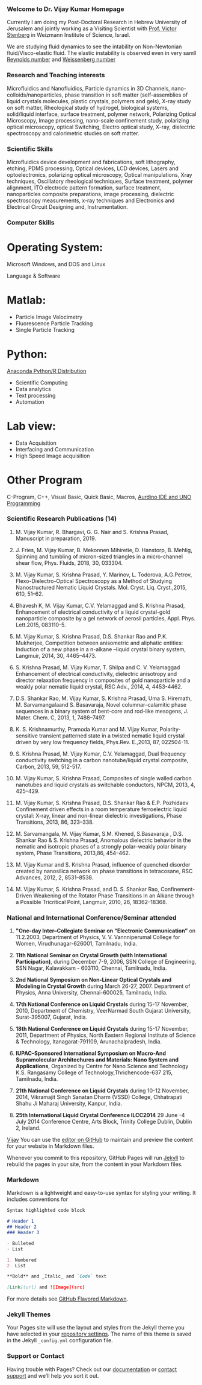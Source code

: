 ### Welcome to Dr. Vijay Kumar Homepage 

Currently I am doing my Post-Doctoral Research in Hebrew University of Jerusalem and jointly working as a Visiting Scientist with [Prof. Victor Stenberg](http://www.weizmann.ac.il/complex/steinberg/home) in Weizmann Institute of Science, Israel. 

We are studying fluid dynamics to see the intability on Non-Newtonian fluid/Visco-elastic fluid. The elastic instability is observed even in very samll [Reynolds number](https://en.wikipedia.org/wiki/Reynolds_number) and [Weissenberg number](https://en.wikipedia.org/wiki/Alexis_Weissenberg)

### Research and Teaching interests
Microfluidics and Nanofluidics, Particle dynamics in 3D Channels, nano-colloids/nanoparticles,
phase transition in soft matter (self-assemblies of liquid crystals molecules, plastic crystals, polymers and gels), X-ray study on soft matter, Rheological study of hydrogel, biological systems, solid/liquid interface, surface treatment, polymer network, Polarizing Optical Microscopy, Image processing, nano-scale confinement study, polarizing optical microscopy, optical Switching, Electro optical study, X-ray, dielectric spectroscopy and calorimetric studies on soft matter.

### Scientific Skills
Microfluidics device development and fabrications, soft lithography, etching, PDMS processing, Optical devices, LCD devices, Lasers and optoelectronics, polarizing optical microscopy, Optical
manipulations, Xray techniques, Oscillatory rheological techniques, Surface treatment, polymer alignment, ITO electrode pattern formation, surface treatment, nanoparticles composite preparations, image processing, dielectric spectroscopy measurements, x-ray techniques and Electronics and Electrical Circuit Designing and, Instrumentation. 


### Computer Skills
# Operating System:
Microsoft Windows, and DOS and Linux
 
Language & Software
# Matlab:
* Particle Image Velocimetry
* Fluorescence Particle Tracking
* Single Particle Tracking 
# Python:
[Anaconda Python/R Distribution](https://www.anaconda.com/distribution/)
* Scientific Computing
* Data analytics
* Text processing
* Automation
# Lab view: 
* Data Acquisition
* Interfacing and Communication
* High Speed Image acquisition
# Other Program 
C-Program, C++, Visual Basic, Quick Basic, Macros, [Aurdino IDE and UNO Programming](https://www.arduino.cc/en/Guide/ArduinoUno)


### Scientific Research Publications (14)
1.	M. Vijay Kumar, R. Bhargavi, G. G. Nair and S. Krishna Prasad, Manuscript in preparation, 2019.

2.	J. Fries, M. Vijay Kumar, B. Mekonnen Mihiretie, D. Hanstorp, B. Mehlig, Spinning and tumbling of micron-sized triangles in a micro-channel shear flow, Phys. Fluids, 2018, 30, 033304.

3.	M. Vijay Kumar, S. Krishna Prasad, Y. Marinov, L. Todorova, A.G.Petrov, Flexo-Dielectro-Optical Spectroscopy as a Method of Studying Nanostructured Nematic Liquid Crystals. Mol. Cryst. Liq. Cryst.,2015, 610, 51–62.

4.	Bhavesh K, M. Vijay Kumar, C.V. Yelamaggad and S. Krishna Prasad, Enhancement of electrical conductivity of a liquid crystal-gold nanoparticle composite by a gel network of aerosil particles, Appl. Phys. Lett.2015, 083110-5.

5.	M. Vijay Kumar, S. Krishna Prasad, D.S. Shankar Rao and P.K. Mukherjee, Competition between anisometric and aliphatic entities: Induction of a new phase in a n-alkane –liquid crystal binary system, Langmuir, 2014, 30, 4465–4473.

6.	S. Krishna Prasad, M. Vijay Kumar, T. Shilpa and C. V. Yelamaggad Enhancement of electrical conductivity, dielectric anisotropy and director relaxation frequency in composites of gold nanoparticle and a weakly polar nematic liquid crystal, RSC Adv., 2014, 4, 4453-4462.

7.	D.S. Shankar Rao, M. Vijay Kumar, S. Krishna Prasad, Uma S. Hiremath, M. Sarvamangalaand S. Basavaraja, Novel columnar–calamitic phase sequences in a binary system of bent-core and rod-like mesogens, J. Mater. Chem. C, 2013, 1, 7488–7497.

8.	K. S. Krishnamurthy, Pramoda Kumar and M. Vijay Kumar, Polarity-sensitive transient patterned state in a twisted nematic liquid crystal driven by very low frequency fields, Phys.Rev. E.,2013, 87, 022504-11.

9.	S. Krishna Prasad, M. Vijay Kumar, C.V. Yelamaggad, Dual frequency conductivity switching in a carbon nanotube/liquid crystal composite, Carbon, 2013, 59, 512-517.

10.	M. Vijay Kumar, S. Krishna Prasad, Composites of single walled carbon nanotubes and liquid crystals as switchable conductors, NPCM, 2013, 4, 425–429.

11.	M. Vijay Kumar, S. Krishna Prasad, D.S. Shankar Rao & E.P. Pozhidaev Confinement driven effects in a room temperature ferroelectric liquid crystal: X-ray, linear and non-linear dielectric investigations, Phase Transitions, 2013, 86, 323–338.

12.	M. Sarvamangala, M. Vijay Kumar, S.M. Khened, S.Basavaraja , D.S. Shankar Rao & S. Krishna Prasad, Anomalous dielectric behavior in the nematic and isotropic phases of a strongly polar–weakly polar binary system, Phase Transitions, 2013,86, 454–462.

13.	M. Vijay Kumar and S. Krishna Prasad, influence of quenched disorder created by nanosilica network on phase transitions in tetracosane, RSC Advances, 2012, 2, 8531–8538.

14.	M. Vijay Kumar, S. Krishna Prasad, and D. S. Shankar Rao, Confinement-Driven Weakening of the Rotator Phase Transitions in an Alkane through a Possible Tricritical Point, Langmuir, 2010, 26, 18362–18368.


### National and International Conference/Seminar attended
1.	**"One-day Inter–Collegiate Seminar on “Electronic Communication”** on 11.2.2003, Department of Physics, V. V. Vannniperumal College for Women, Virudhunagar-626001, Tamilnadu, India.

2.	**11th National Seminar on Crystal Growth (with International Participation)**, during December 7-9, 2006, SSN College of Engineering, SSN Nagar, Kalavakkam - 603110, Chennai, Tamilnadu, India.

3.	**2nd National Symposium on Non-Linear Optical Crystals and Modeling in Crystal Growth** during March 26-27, 2007. Department of Physics, Anna University, Chennai-600025, Tamilnadu, India.

4.	**17th National Conference on Liquid Crystals** during 15-17 November, 2010, Department of Chemistry, VeerNarmad South Gujarat University, Surat-395007, Gujarat, India.

5.	**18th National Conference on Liquid Crystals** during 15-17 November, 2011, Department of Physics, North Eastern Regional Institute of Science & Technology, Itanagarat-791109, Arunachalpradesh, India.

6.	**IUPAC–Sponsored International Symposium on Macro-And Supramolecular Architechures and Materials: Nano System and Applications**, Organized by Centre for Nano Science and Technology K.S. Rangasamy College of Technology,Thrichencode-637 215, Tamilnadu, India.

7.	**21th National Conference on Liquid Crystals** during 10-12 November, 2014, Vikramajit Singh Sanatan Dharm (VSSD) College, Chhatrapati Shahu Ji Maharaj University, Kanpur, India.

8.	**25th International Liquid Crystal Conference ILCC2014** 29 June -4 July 2014
Conference Centre, Arts Block, Trinity College Dublin, Dublin 2, Ireland.

[Vijay](https://github.com/mvijay1985/Vijay-Kumar/edit/master/VijayKumar_CV.pdf)
You can use the [editor on GitHub](https://github.com/mvijay1985/Vijay-Kumar/edit/master/README.md) to maintain and preview the content for your website in Markdown files.



Whenever you commit to this repository, GitHub Pages will run [Jekyll](https://jekyllrb.com/) to rebuild the pages in your site, from the content in your Markdown files.

### Markdown

Markdown is a lightweight and easy-to-use syntax for styling your writing. It includes conventions for

```markdown
Syntax highlighted code block

# Header 1
## Header 2
### Header 3

- Bulleted
- List

1. Numbered
2. List

**Bold** and _Italic_ and `Code` text

[Link](url) and ![Image](src)
```

For more details see [GitHub Flavored Markdown](https://guides.github.com/features/mastering-markdown/).

### Jekyll Themes

Your Pages site will use the layout and styles from the Jekyll theme you have selected in your [repository settings](https://github.com/mvijay1985/Vijay-Kumar/settings). The name of this theme is saved in the Jekyll `_config.yml` configuration file.

### Support or Contact

Having trouble with Pages? Check out our [documentation](https://help.github.com/categories/github-pages-basics/) or [contact support](https://github.com/contact) and we’ll help you sort it out.
